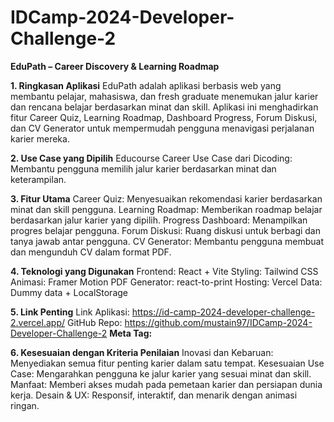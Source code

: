 # IDCamp-2024-Developer-Challenge-2

**EduPath – Career Discovery & Learning Roadmap**

**1. Ringkasan Aplikasi**
EduPath adalah aplikasi berbasis web yang membantu pelajar, mahasiswa, dan fresh graduate menemukan jalur karier dan rencana belajar berdasarkan minat dan skill. Aplikasi ini menghadirkan fitur Career Quiz, Learning Roadmap, Dashboard Progress, Forum Diskusi, dan CV Generator untuk mempermudah pengguna menavigasi perjalanan karier mereka.

**2. Use Case yang Dipilih**
Educourse Career
Use Case dari Dicoding: Membantu pengguna memilih jalur karier berdasarkan minat dan keterampilan.

**3. Fitur Utama**
Career Quiz: Menyesuaikan rekomendasi karier berdasarkan minat dan skill pengguna.
Learning Roadmap: Memberikan roadmap belajar berdasarkan jalur karier yang dipilih.
Progress Dashboard: Menampilkan progres belajar pengguna.
Forum Diskusi: Ruang diskusi untuk berbagi dan tanya jawab antar pengguna.
CV Generator: Membantu pengguna membuat dan mengunduh CV dalam format PDF.

**4. Teknologi yang Digunakan**
Frontend: React + Vite
Styling: Tailwind CSS
Animasi: Framer Motion
PDF Generator: react-to-print
Hosting: Vercel
Data: Dummy data + LocalStorage

**5. Link Penting**
Link Aplikasi: https://id-camp-2024-developer-challenge-2.vercel.app/
GitHub Repo: https://github.com/mustain97/IDCamp-2024-Developer-Challenge-2
**Meta Tag:**
<meta name="dicoding:email" content="mohmustain78@gmail.com" />

**6. Kesesuaian dengan Kriteria Penilaian**
Inovasi dan Kebaruan: Menyediakan semua fitur penting karier dalam satu tempat.
Kesesuaian Use Case: Mengarahkan pengguna ke jalur karier yang sesuai minat dan skill.
Manfaat: Memberi akses mudah pada pemetaan karier dan persiapan dunia kerja.
Desain & UX: Responsif, interaktif, dan menarik dengan animasi ringan.
